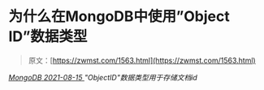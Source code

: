 <!--yml
category: 未分类
date: 0001-01-01 00:00:00
-->

# 为什么在MongoDB中使用”Object ID”数据类型

> 原文：[https://zwmst.com/1563.html](https://zwmst.com/1563.html)

   [ *MongoDB* ](https://zwmst.com/mongodb)*[ <time datetime="2021-08-15T15:28:39+08:00"> 2021-08-15 </time> ](https://zwmst.com/1563.html)  "ObjectID"数据类型用于存储文档id*
